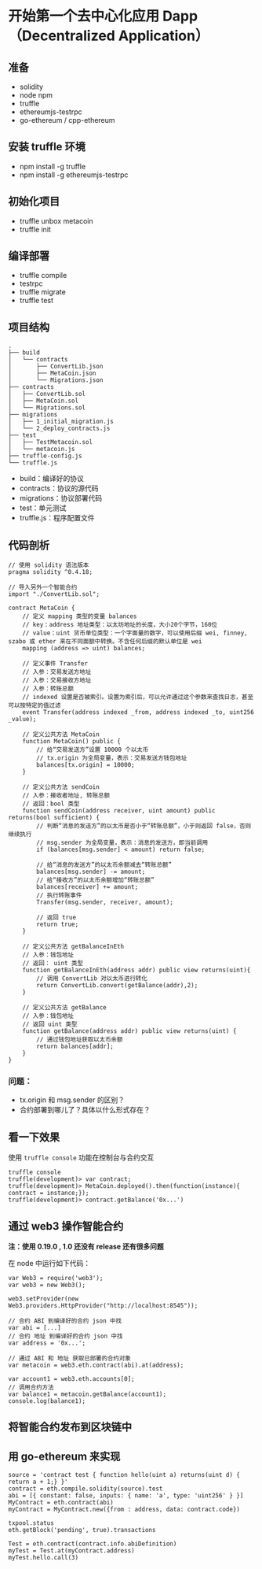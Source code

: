 # 开始第一个去中心化应用 Dapp（Decentralized Application）

## 准备
* solidity
* node npm
* truffle
* ethereumjs-testrpc
* go-ethereum / cpp-ethereum
 
## 安装 truffle 环境
* npm install -g truffle
* npm install -g ethereumjs-testrpc

## 初始化项目
* truffle unbox metacoin
* truffle init

## 编译部署
* truffle compile
* testrpc
* truffle migrate
* truffle test

## 项目结构

```
.
├── build
│   └── contracts
│       ├── ConvertLib.json
│       ├── MetaCoin.json
│       └── Migrations.json
├── contracts
│   ├── ConvertLib.sol
│   ├── MetaCoin.sol
│   └── Migrations.sol
├── migrations
│   ├── 1_initial_migration.js
│   └── 2_deploy_contracts.js
├── test
│   ├── TestMetacoin.sol
│   └── metacoin.js
├── truffle-config.js
└── truffle.js
```

* build：编译好的协议
* contracts：协议的源代码
* migrations：协议部署代码
* test：单元测试
* truffle.js：程序配置文件

## 代码剖析

```
// 使用 solidity 语法版本
pragma solidity ^0.4.18;

// 导入另外一个智能合约
import "./ConvertLib.sol";

contract MetaCoin {
	// 定义 mapping 类型的变量 balances
	// key：address 地址类型：以太坊地址的长度，大小20个字节，160位
 	// value：uint 货币单位类型：一个字面量的数字，可以使用后缀 wei, finney, szabo 或 ether 来在不同面额中转换。不含任何后缀的默认单位是 wei
	mapping (address => uint) balances;

	// 定义事件 Transfer
	// 入参：交易发送方地址
	// 入参：交易接收方地址
	// 入参：转账总额
	// indexed 设置是否被索引。设置为索引后，可以允许通过这个参数来查找日志，甚至可以按特定的值过滤
	event Transfer(address indexed _from, address indexed _to, uint256 _value);

	// 定义公共方法 MetaCoin
	function MetaCoin() public {
		// 给“交易发送方”设置 10000 个以太币
		// tx.origin 为全局变量，表示：交易发送方钱包地址
		balances[tx.origin] = 10000;
	}

	// 定义公共方法 sendCoin
	// 入参：接收者地址, 转账总额
	// 返回：bool 类型
	function sendCoin(address receiver, uint amount) public returns(bool sufficient) {
		// 判断“消息的发送方”的以太币是否小于“转账总额”，小于则返回 false，否则继续执行
		// msg.sender 为全局变量，表示：消息的发送方，即当前调用
		if (balances[msg.sender] < amount) return false;
		
		// 给“消息的发送方”的以太币余额减去“转账总额”
		balances[msg.sender] -= amount;
		// 给“接收方”的以太币余额增加“转账总额”
		balances[receiver] += amount;
		// 执行转账事件
		Transfer(msg.sender, receiver, amount);

		// 返回 true
		return true;
	}

	// 定义公共方法 getBalanceInEth
	// 入参：钱包地址
	// 返回： uint 类型
	function getBalanceInEth(address addr) public view returns(uint){
		// 调用 ConvertLib 对以太币进行转化
		return ConvertLib.convert(getBalance(addr),2);
	}

	// 定义公共方法 getBalance
	// 入参：钱包地址
	// 返回 uint 类型
	function getBalance(address addr) public view returns(uint) {
		// 通过钱包地址获取以太币余额
		return balances[addr];
	}
}

```

### 问题：
* tx.origin 和 msg.sender 的区别？
* 合约部署到哪儿了？具体以什么形式存在？

## 看一下效果
使用 `truffle console` 功能在控制台与合约交互

```
truffle console
truffle(development)> var contract;
truffle(development)> MetaCoin.deployed().then(function(instance){ contract = instance;});
truffle(development)> contract.getBalance('0x...')
```

## 通过 web3 操作智能合约
**注：使用 0.19.0 , 1.0 还没有 release 还有很多问题**

在 node 中运行如下代码：

```
var Web3 = require('web3');
var web3 = new Web3();

web3.setProvider(new Web3.providers.HttpProvider("http://localhost:8545"));

// 合约 ABI 到编译好的合约 json 中找
var abi = [...]
// 合约 地址 到编译好的合约 json 中找
var address = '0x...';

// 通过 ABI 和 地址 获取已部署的合约对象
var metacoin = web3.eth.contract(abi).at(address);

var account1 = web3.eth.accounts[0];
// 调用合约方法
var balance1 = metacoin.getBalance(account1);
console.log(balance1);

```

## 将智能合约发布到区块链中



## 用 go-ethereum 来实现

```
source = 'contract test { function hello(uint a) returns(uint d) { return a + 1;} }'
contract = eth.compile.solidity(source).test
abi = [{ constant: false, inputs: { name: 'a', type: 'uint256' } }]
MyContract = eth.contract(abi)
myContract = MyContract.new({from : address, data: contract.code})
 
txpool.status
eth.getBlock('pending', true).transactions

Test = eth.contract(contract.info.abiDefinition)
myTest = Test.at(myContract.address)
myTest.hello.call(3)


```



